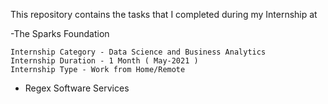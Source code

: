 This repository contains the tasks that I completed during my Internship at 
  
  -The Sparks Foundation
  
    Internship Category - Data Science and Business Analytics
    Internship Duration - 1 Month ( May-2021 )
    Internship Type - Work from Home/Remote
  
  
  - Regex Software Services 
  

    
